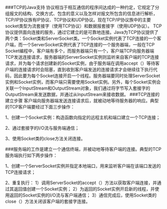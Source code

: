 ###TCP的Java支持
协议相当于相互通信的程序间达成的一种约定，它规定了分组报文的结构、交换方式、包含的意义以及怎样对报文所包含的信息进行解析，TCP/IP协议族有IP协议、TCP协议和UDP协议。现在TCP/IP协议族中的主要socket类型为流套接字（使用TCP协议）和数据报套接字（使用UDP协议）。
TCP协议提供面向连接的服务，通过它建立的是可靠地连接。Java为TCP协议提供了两个类：Socket类和ServerSocket类。一个Socket实例代表了TCP连接的一个客户端，而一个ServerSocket实例代表了TCP连接的一个服务器端，一般在TCP Socket编程中，客户端有多个，而服务器端只有一个，客户端TCP向服务器端TCP发送连接请求，服务器端的ServerSocket实例则监听来自客户端的TCP连接请求，并为每个请求创建新的Socket实例，由于服务端在调用accept（）等待客户端的连接请求时会阻塞，直到收到客户端发送的连接请求才会继续往下执行代码，因此要为每个Socket连接开启一个线程。服务器端要同时处理ServerSocket实例和Socket实例，而客户端只需要使用Socket实例。另外，每个Socket实例会关联一个InputStream和OutputStream对象，我们通过将字节写入套接字的OutputStream来发送数据，并通过从InputStream来接收数据。
###TCP连接的建立步骤
客户端向服务器端发送连接请求后，就被动地等待服务器的响应。典型的TCP客户端要经过下面三步操作：  

   1、创建一个Socket实例：构造函数向指定的远程主机和端口建立一个TCP连接；

   2、通过套接字的I/O流与服务端通信；

   3、使用Socket类的close方法关闭连接。
   
###服务端的工作是建立一个通信终端，并被动地等待客户端的连接。典型的TCP服务端执行如下两步操作：
   
   1、创建一个ServerSocket实例并指定本地端口，用来监听客户端在该端口发送的TCP连接请求；
   
   2、重复执行：
       1）调用ServerSocket的accept（）方法以获取客户端连接，并通过其返回值创建一个Socket实例；
       2）为返回的Socket实例开启新的线程，并使用返回的Socket实例的I/O流与客户端通信；
       3）通信完成后，使用Socket类的close（）方法关闭该客户端的套接字连接。